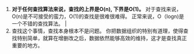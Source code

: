    
1. **对于任何查找算法来说，查找的上界是O(n), 下界是O(1)。**
	对于查找来说，O(n)是不可接受的蛮力，O(1)的查找是很难很难得。
	正常来说，O（logn)是一个不错的查找算法。 |
2. 查找这个事情，查找本身根本不是问题。
	你把数据组织的特别有道理，使得查找特别简单，就算在增删改之后，数据依然能够高效的维持，这才是查找真正重要的地方。
